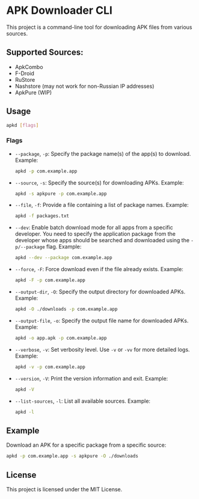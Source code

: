 # APK Downloader CLI

This project is a command-line tool for downloading APK files from various sources.

## Supported Sources:
- ApkCombo
- F-Droid
- RuStore
- Nashstore (may not work for non-Russian IP addresses)
- ApkPure (WIP)

## Usage

```bash
apkd [flags]
```

### Flags

- `--package`, `-p`:
  Specify the package name(s) of the app(s) to download. Example:
  ```bash
  apkd -p com.example.app
  ```

- `--source`, `-s`:
  Specify the source(s) for downloading APKs. Example:
  ```bash
  apkd -s apkpure -p com.example.app
  ```

- `--file`, `-f`:
  Provide a file containing a list of package names. Example:
  ```bash
  apkd -f packages.txt
  ```

- `--dev`:
  Enable batch download mode for all apps from a specific developer. You need to specify the application package from the developer whose apps should be searched and downloaded using the `-p/--package` flag. Example:
  ```bash
  apkd --dev --package com.example.app
  ```

- `--force`, `-F`:
  Force download even if the file already exists. Example:
  ```bash
  apkd -F -p com.example.app
  ```

- `--output-dir`, `-O`:
  Specify the output directory for downloaded APKs. Example:
  ```bash
  apkd -O ./downloads -p com.example.app
  ```

- `--output-file`, `-o`:
  Specify the output file name for downloaded APKs. Example:
  ```bash
  apkd -o app.apk -p com.example.app
  ```

- `--verbose`, `-v`:
  Set verbosity level. Use `-v` or `-vv` for more detailed logs. Example:
  ```bash
  apkd -v -p com.example.app
  ```

- `--version`, `-V`:
  Print the version information and exit. Example:
  ```bash
  apkd -V
  ```

- `--list-sources`, `-l`:
  List all available sources. Example:
  ```bash
  apkd -l
  ```

## Example

Download an APK for a specific package from a specific source:
```bash
apkd -p com.example.app -s apkpure -O ./downloads
```

## License

This project is licensed under the MIT License.
